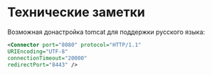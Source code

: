 # Технические заметки



Возможная донастройка tomcat для поддержки русского языка:
```xml
<Connector port="8080" protocol="HTTP/1.1"
URIEncoding="UTF-8"
connectionTimeout="20000"
redirectPort="8443" />
```
